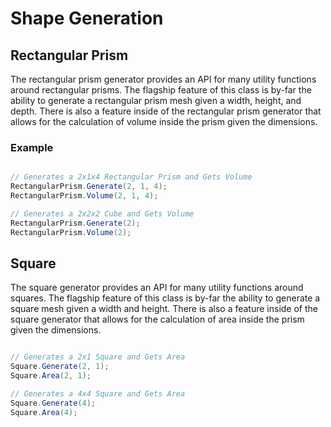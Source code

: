 # Shape Generation

## Rectangular Prism

The rectangular prism generator provides an API for many utility functions around rectangular prisms. The flagship feature of this class is by-far the ability to generate a rectangular prism mesh given a width, height, and depth. There is also a feature inside of the rectangular prism generator that allows for the calculation of volume inside the prism given the dimensions.

### Example

```c#

// Generates a 2x1x4 Rectangular Prism and Gets Volume
RectangularPrism.Generate(2, 1, 4);
RectangularPrism.Volume(2, 1, 4);

// Generates a 2x2x2 Cube and Gets Volume
RectangularPrism.Generate(2);
RectangularPrism.Volume(2);

```

## Square

The square generator provides an API for many utility functions around squares. The flagship feature of this class is by-far the ability to generate a square mesh given a width and height. There is also a feature inside of the square generator that allows for the calculation of area inside the prism given the dimensions.

```c#

// Generates a 2x1 Square and Gets Area
Square.Generate(2, 1);
Square.Area(2, 1);

// Generates a 4x4 Square and Gets Area
Square.Generate(4);
Square.Area(4);

```
